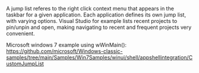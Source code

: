 A jump list referes to the right click context menu that appears in the taskbar for a given application. Each application defines its own jump list, with varying options.
Visual Studio for example lists recent projects to pin/unpin and open, making navigating to recent and frequent projects very convenient.

Microsoft windows 7 example using wWinMain():
https://github.com/microsoft/Windows-classic-samples/tree/main/Samples/Win7Samples/winui/shell/appshellintegration/CustomJumpList